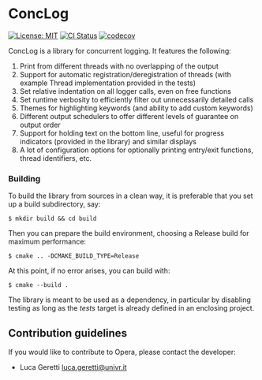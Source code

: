 

# ConcLog

[![License: MIT](https://img.shields.io/badge/License-MIT-green.svg)](https://opensource.org/licenses/MIT) [![CI Status](https://github.com/ariadne-cps/conclog/workflows/coverage/badge.svg)](https://github.com/ariadne-cps/conclog/actions/workflows/coverage.yml) [![codecov](https://codecov.io/gh/ariadne-cps/opera/branch/main/graph/badge.svg)](https://codecov.io/gh/ariadne-cps/conclog)

ConcLog is a library for concurrent logging.
It features the following:
1) Print from different threads with no overlapping of the output
2) Support for automatic registration/deregistration of threads (with example Thread implementation provided in the tests)
3) Set relative indentation on all logger calls, even on free functions
4) Set runtime verbosity to efficiently filter out unnecessarily detailed calls
5) Themes for highlighting keywords (and ability to add custom keywords)
6) Different output schedulers to offer different levels of guarantee on output order
7) Support for holding text on the bottom line, useful for progress indicators (provided in the library) and similar displays
8) A lot of configuration options for optionally printing entry/exit functions, thread identifiers, etc.

### Building

To build the library from sources in a clean way, it is preferable that you set up a build subdirectory, say:

```
$ mkdir build && cd build
```

Then you can prepare the build environment, choosing a Release build for maximum performance:

```
$ cmake .. -DCMAKE_BUILD_TYPE=Release
```

At this point, if no error arises, you can build with:

```
$ cmake --build .
```

The library is meant to be used as a dependency, in particular by disabling testing as long as the *tests* target is already defined in an enclosing project.

## Contribution guidelines ##

If you would like to contribute to Opera, please contact the developer: 

* Luca Geretti <luca.geretti@univr.it>
